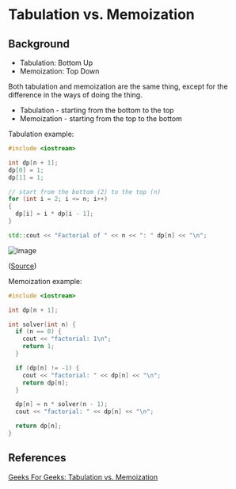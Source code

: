 # Tabulation vs. Memoization

## Background

- Tabulation: Bottom Up
- Memoization: Top Down

Both tabulation and memoization are the same thing, except for the difference in the ways of doing the thing.

- Tabulation - starting from the bottom to the top
- Memoization - starting from the top to the bottom

Tabulation example:

```cpp
#include <iostream>

int dp[n + 1];
dp[0] = 1;
dp[1] = 1;

// start from the bottom (2) to the top (n)
for (int i = 2; i <= n; i++)
{
  dp[i] = i * dp[i - 1];
}

std::cout << "Factorial of " << n << ": " dp[n] << "\n";
```

![Image](https://media.geeksforgeeks.org/wp-content/cdn-uploads/Tabulation-vs-Memoization-1.png)

([Source](https://www.geeksforgeeks.org/tabulation-vs-memoization/))

Memoization example:

```cpp
#include <iostream>

int dp[n + 1];

int solver(int n) {
  if (n == 0) {
    cout << "factorial: 1\n";
    return 1;
  }

  if (dp[n] != -1) {
    cout << "factorial: " << dp[n] << "\n";
    return dp[n];
  }

  dp[n] = n * solver(n - 1);
  cout << "factorial: " << dp[n] << "\n";

  return dp[n];
}
```

## References

[Geeks For Geeks: Tabulation vs. Memoization](https://www.geeksforgeeks.org/tabulation-vs-memoization/)
